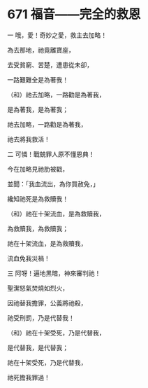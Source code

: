 # 671 福音——完全的救恩

一 哦，愛！奇妙之愛，救主去加略！

為去那地，祂竟離寶座，

去受貧窮、苦楚，遭患從未卻，

一路艱難全是為著我！

（和）祂去加略，一路勸是為著我，

是為著我，是為著我；

祂去加略，一路勸是為著我，

祂去將我救活！

二 可憐！戰兢罪人原不懂恩典！

今在加略見祂肋被戳，

並聞：「我血流出，為你買赦免，」

纔知祂死是為救贖我！

（和）祂在十架流血，是為救贖我，

為救贖我，為救贖我；

祂在十架流血，是為救贖我，

流血免我災禍！

三 阿呀！遍地黑暗，神來審判祂！

聖潔怒氣焚燒如烈火，

因祂替我擔罪，公義將祂殺，

祂受刑罰，乃是代替我！

（和）祂在十架受死，乃是代替我，

是代替我，是代替我；

祂在十架受死，乃是代替我，

祂死擔我罪過！

